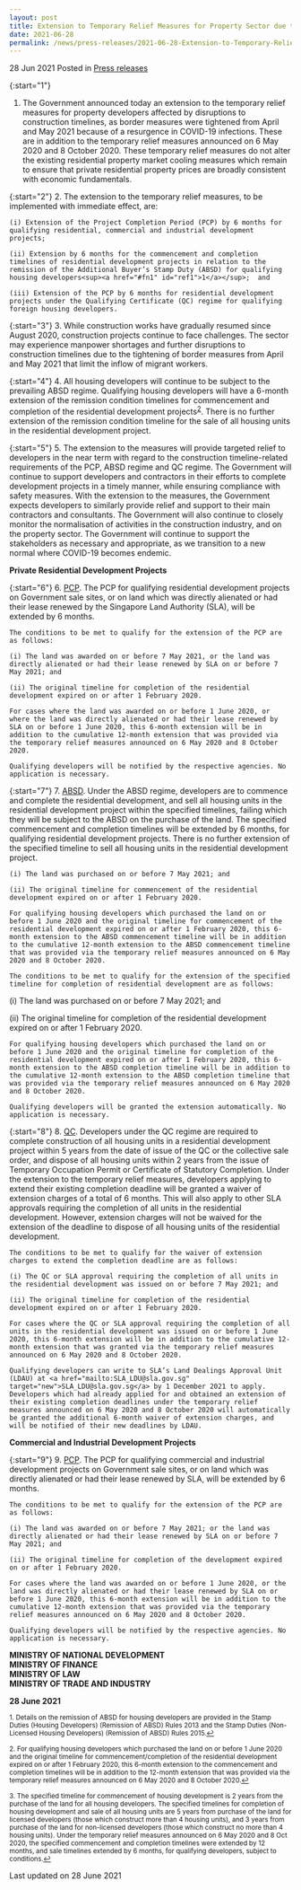 ```yaml
---
layout: post
title: Extension to Temporary Relief Measures for Property Sector due to Coronavirus Disease 2019 (COVID-19) Pandemic
date: 2021-06-28
permalink: /news/press-releases/2021-06-28-Extension-to-Temporary-Relief-Measures-Property-Sector-due-to-COVID19 
---
```


28 Jun 2021 Posted in [Press releases](/news/press-releases)

{:start="1"}
1.	The Government announced today an extension to the temporary relief measures for property developers affected by disruptions to construction timelines, as border measures were tightened from April and May 2021 because of a resurgence in COVID-19 infections. These are in addition to the temporary relief measures announced on 6 May 2020 and 8 October 2020. These temporary relief measures do not alter the existing residential property market cooling measures which remain to ensure that private residential property prices are broadly consistent with economic fundamentals.

{:start="2"}
2.	The extension to the temporary relief measures, to be implemented with immediate effect, are:

    (i)	Extension of the Project Completion Period (PCP) by 6 months for qualifying residential, commercial and industrial development projects;

    (ii) Extension by 6 months for the commencement and completion timelines of residential development projects in relation to the remission of the Additional Buyer’s Stamp Duty (ABSD) for qualifying housing developers<sup><a href="#fn1" id="ref1">1</a></sup>;  and

    (iii) Extension of the PCP by 6 months for residential development projects under the Qualifying Certificate (QC) regime for qualifying foreign housing developers.

{:start="3"}
3.	While construction works have gradually resumed since August 2020, construction projects continue to face challenges. The sector may experience manpower shortages and further disruptions to construction timelines due to the tightening of border measures from April and May 2021 that limit the inflow of migrant workers.

{:start="4"}
4.	 All housing developers will continue to be subject to the prevailing ABSD regime. Qualifying housing developers will have a 6-month extension of the remission condition timelines for commencement and completion of the residential development projects<sup><a href="#fn2" id="ref2">2</a></sup>.  There is no further extension of the remission condition timeline for the sale of all housing units in the residential development project. 

{:start="5"}
5.	The extension to the measures will provide targeted relief to developers in the near term with regard to the construction timeline-related requirements of the PCP, ABSD regime and QC regime. The Government will continue to support developers and contractors in their efforts to complete development projects in a timely manner, while ensuring compliance with safety measures. With the extension to the measures, the Government expects developers to similarly provide relief and support to their main contractors and consultants. The Government will also continue to closely monitor the normalisation of activities in the construction industry, and on the property sector. The Government will continue to support the stakeholders as necessary and appropriate, as we transition to a new normal where COVID-19 becomes endemic.

<b>Private Residential Development Projects</b>

{:start="6"}
6.	<u>PCP</u>. The PCP for qualifying residential development projects on Government sale sites, or on land which was directly alienated or had their lease renewed by the Singapore Land Authority (SLA), will be extended by 6 months. 

    The conditions to be met to qualify for the extension of the PCP are as follows:

    (i)	The land was awarded on or before 7 May 2021, or the land was directly alienated or had their lease renewed by SLA on or before 7 May 2021; and 
    
    (ii) The original timeline for completion of the residential development expired on or after 1 February 2020.

    For cases where the land was awarded on or before 1 June 2020, or where the land was directly alienated or had their lease renewed by SLA on or before 1 June 2020, this 6-month extension will be in addition to the cumulative 12-month extension that was provided via the temporary relief measures announced on 6 May 2020 and 8 October 2020.

    Qualifying developers will be notified by the respective agencies. No application is necessary. 

{:start="7"}
7.	<u>ABSD</u>. Under the ABSD regime, developers are to commence and complete the residential development, and sell all housing units in the residential development project within the specified timelines,  failing which they will be subject to the ABSD on the purchase of the land. The specified commencement and completion timelines will be extended by 6 months, for qualifying residential development projects. There is no further extension of the specified timeline to sell all housing units in the residential development project.

    (i)	The land was purchased on or before 7 May 2021; and

    (ii) The original timeline for commencement of the residential development expired on or after 1 February 2020.

    For qualifying housing developers which purchased the land on or before 1 June 2020 and the original timeline for commencement of the residential development expired on or after 1 February 2020, this 6-month extension to the ABSD commencement timeline will be in addition to the cumulative 12-month extension to the ABSD commencement timeline that was provided via the temporary relief measures announced on 6 May 2020 and 8 October 2020.

    The conditions to be met to qualify for the extension of the specified timeline for completion of residential development are as follows:

   (i)	The land was purchased on or before 7 May 2021; and
   
   (ii) The original timeline for completion of the residential development expired on or after 1 February 2020.

    For qualifying housing developers which purchased the land on or before 1 June 2020 and the original timeline for completion of the residential development expired on or after 1 February 2020, this 6-month extension to the ABSD completion timeline will be in addition to the cumulative 12-month extension to the ABSD completion timeline that was provided via the temporary relief measures announced on 6 May 2020 and 8 October 2020.

    Qualifying developers will be granted the extension automatically. No application is necessary. 

{:start="8"}
8.	 <u>QC</u>. Developers under the QC regime are required to complete construction of all housing units in a residential development project within 5 years from the date of issue of the QC or the collective sale order, and dispose of all housing units within 2 years from the issue of Temporary Occupation Permit or Certificate of Statutory Completion. Under the extension to the temporary relief measures, developers applying to extend their existing completion deadline will be granted a waiver of extension charges of a total of 6 months. This will also apply to other SLA approvals requiring the completion of all units in the residential development. However, extension charges will not be waived for the extension of the deadline to dispose of all housing units of the residential development.

    The conditions to be met to qualify for the waiver of extension charges to extend the completion deadline are as follows:

    (i)	The QC or SLA approval requiring the completion of all units in the residential development was issued on or before 7 May 2021; and

    (ii) The original timeline for completion of the residential development expired on or after 1 February 2020.

    For cases where the QC or SLA approval requiring the completion of all units in the residential development was issued on or before 1 June 2020, this 6-month extension will be in addition to the cumulative 12-month extension that was granted via the temporary relief measures announced on 6 May 2020 and 8 October 2020.

    Qualifying developers can write to SLA’s Land Dealings Approval Unit (LDAU) at <a href="mailto:SLA_LDU@sla.gov.sg" target="new">SLA_LDU@sla.gov.sg</a> by 1 December 2021 to apply. Developers which had already applied for and obtained an extension of their existing completion deadlines under the temporary relief measures announced on 6 May 2020 and 8 October 2020 will automatically be granted the additional 6-month waiver of extension charges, and will be notified of their new deadlines by LDAU.

<b>Commercial and Industrial Development Projects</b>

{:start="9"}
9.	 <u>PCP</u>. The PCP for qualifying commercial and industrial development projects on Government sale sites, or on land which was directly alienated or had their lease renewed by SLA, will be extended by 6 months. 

    The conditions to be met to qualify for the extension of the PCP are as follows: 

    (i)	The land was awarded on or before 7 May 2021; or the land was directly alienated or had their lease renewed by SLA on or before 7 May 2021; and 

    (ii) The original timeline for completion of the development expired on or after 1 February 2020.

    For cases where the land was awarded on or before 1 June 2020, or the land was directly alienated or had their lease renewed by SLA on or before 1 June 2020, this 6-month extension will be in addition to the cumulative 12-month extension that was provided via the temporary relief measures announced on 6 May 2020 and 8 October 2020.

    Qualifying developers will be notified by the respective agencies. No application is necessary.


**MINISTRY OF NATIONAL DEVELOPMENT<br>
MINISTRY OF FINANCE<br>
MINISTRY OF LAW <br>
MINISTRY OF TRADE AND INDUSTRY**<br>

**28 June 2021**

<p><sup id="fn1">1. Details on the remission of ABSD for housing developers are provided in the Stamp Duties (Housing Developers) (Remission of ABSD) Rules 2013 and the Stamp Duties (Non-Licensed Housing Developers) (Remission of ABSD) Rules 2015.<a href="#ref1" title="Jump back to footnote 1 in the text.">↩</a></sup></p>
<p><sup id="fn2">2. For qualifying housing developers which purchased the land on or before 1 June 2020 and the original timeline for commencement/completion of the residential development expired on or after 1 February 2020, this 6-month extension to the commencement and completion timelines will be in addition to the 12-month extension that was provided via the temporary relief measures announced on 6 May 2020 and 8 October 2020.<a href="#ref2" title="Jump back to footnote 2 in the text.">↩</a></sup></p>
<p><sup id="fn3">3. The specified timeline for commencement of housing development is 2 years from the purchase of the land for all housing developers. The specified timelines for completion of housing development and sale of all housing units are 5 years from purchase of the land for licensed developers (those which construct more than 4 housing units), and 3 years from purchase of the land for non-licensed developers (those which construct no more than 4 housing units). Under the temporary relief measures announced on 6 May 2020 and 8 Oct 2020, the specified commencement and completion timelines were extended by 12 months, and sale timelines extended by 6 months, for qualifying developers, subject to conditions.<a href="#ref3" title="Jump back to footnote 3 in the text.">↩</a></sup></p>


<p class="right-side-updated">Last updated on 28 June 2021</p>

